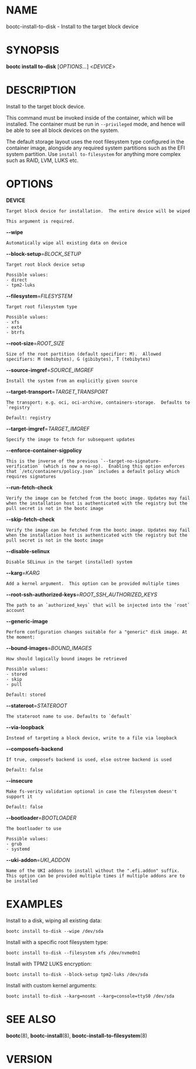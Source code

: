 # NAME

bootc-install-to-disk - Install to the target block device

# SYNOPSIS

**bootc install to-disk** \[*OPTIONS...*\] <*DEVICE*>

# DESCRIPTION

Install to the target block device.

This command must be invoked inside of the container, which will be
installed. The container must be run in `--privileged` mode, and
hence will be able to see all block devices on the system.

The default storage layout uses the root filesystem type configured in
the container image, alongside any required system partitions such as
the EFI system partition. Use `install to-filesystem` for anything
more complex such as RAID, LVM, LUKS etc.

# OPTIONS

<!-- BEGIN GENERATED OPTIONS -->
**DEVICE**

    Target block device for installation.  The entire device will be wiped

    This argument is required.

**--wipe**

    Automatically wipe all existing data on device

**--block-setup**=*BLOCK_SETUP*

    Target root block device setup

    Possible values:
    - direct
    - tpm2-luks

**--filesystem**=*FILESYSTEM*

    Target root filesystem type

    Possible values:
    - xfs
    - ext4
    - btrfs

**--root-size**=*ROOT_SIZE*

    Size of the root partition (default specifier: M).  Allowed specifiers: M (mebibytes), G (gibibytes), T (tebibytes)

**--source-imgref**=*SOURCE_IMGREF*

    Install the system from an explicitly given source

**--target-transport**=*TARGET_TRANSPORT*

    The transport; e.g. oci, oci-archive, containers-storage.  Defaults to `registry`

    Default: registry

**--target-imgref**=*TARGET_IMGREF*

    Specify the image to fetch for subsequent updates

**--enforce-container-sigpolicy**

    This is the inverse of the previous `--target-no-signature-verification` (which is now a no-op).  Enabling this option enforces that `/etc/containers/policy.json` includes a default policy which requires signatures

**--run-fetch-check**

    Verify the image can be fetched from the bootc image. Updates may fail when the installation host is authenticated with the registry but the pull secret is not in the bootc image

**--skip-fetch-check**

    Verify the image can be fetched from the bootc image. Updates may fail when the installation host is authenticated with the registry but the pull secret is not in the bootc image

**--disable-selinux**

    Disable SELinux in the target (installed) system

**--karg**=*KARG*

    Add a kernel argument.  This option can be provided multiple times

**--root-ssh-authorized-keys**=*ROOT_SSH_AUTHORIZED_KEYS*

    The path to an `authorized_keys` that will be injected into the `root` account

**--generic-image**

    Perform configuration changes suitable for a "generic" disk image. At the moment:

**--bound-images**=*BOUND_IMAGES*

    How should logically bound images be retrieved

    Possible values:
    - stored
    - skip
    - pull

    Default: stored

**--stateroot**=*STATEROOT*

    The stateroot name to use. Defaults to `default`

**--via-loopback**

    Instead of targeting a block device, write to a file via loopback

**--composefs-backend**

    If true, composefs backend is used, else ostree backend is used

    Default: false

**--insecure**

    Make fs-verity validation optional in case the filesystem doesn't support it

    Default: false

**--bootloader**=*BOOTLOADER*

    The bootloader to use

    Possible values:
    - grub
    - systemd

**--uki-addon**=*UKI_ADDON*

    Name of the UKI addons to install without the ".efi.addon" suffix. This option can be provided multiple times if multiple addons are to be installed

<!-- END GENERATED OPTIONS -->

# EXAMPLES

Install to a disk, wiping all existing data:

    bootc install to-disk --wipe /dev/sda

Install with a specific root filesystem type:

    bootc install to-disk --filesystem xfs /dev/nvme0n1

Install with TPM2 LUKS encryption:

    bootc install to-disk --block-setup tpm2-luks /dev/sda

Install with custom kernel arguments:

    bootc install to-disk --karg=nosmt --karg=console=ttyS0 /dev/sda

# SEE ALSO

**bootc**(8), **bootc-install**(8), **bootc-install-to-filesystem**(8)

# VERSION

<!-- VERSION PLACEHOLDER -->
